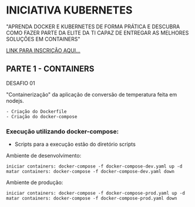 # INICIATIVA KUBERNETES

"APRENDA DOCKER E KUBERNETES DE FORMA PRÁTICA E DESCUBRA COMO FAZER PARTE DA ELITE DA TI CAPAZ DE ENTREGAR AS MELHORES SOLUÇÕES EM CONTAINERS"

[LINK PARA INSCRIÇÂO AQUI...](https://iniciativakubernetes.com.br/)

## PARTE 1 - CONTAINERS
DESAFIO 01

"Containerização" da aplicação de conversão de temperatura feita em nodejs.
    
    - Criação do Dockerfile
    - Criação do docker-compose

### Execução utilizando docker-compose:

- Scripts para a execução estão do diretório scripts

Ambiente de desenvolvimento:

    iniciar containers: docker-compose -f docker-compose-dev.yaml up -d    
    matar containers: docker-compose -f docker-compose-dev.yaml down

Ambiente de produção:

    iniciar containers: docker-compose -f docker-compose-prod.yaml up -d    
    matar containers: docker-compose -f docker-compose-prod.yaml down

